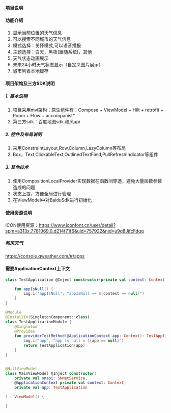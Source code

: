 #### 项目说明

#### 功能介绍

1. 显示当前位置的天气信息
2. 可以搜索不同城市的天气信息
3. 模式选择：关怀模式,可以语音播报
4. 主题选择：白天，黑夜(跟随系统)，其他
5. 天气状态动画展示
6. 未来24小时天气状态显示（自定义图片展示）
7. 城市列表本地缓存

#### 项目架构及三方SDK说明

##### 1. 基本说明

1. 项目采用mvi架构；原生组件有：Compose + ViewModel + Hilt + retrofit + Room + Flow + accompanist*
2. 第三方sdk：百度地图sdk.和风api

##### 2. 控件及布局说明

1. 采用ConstraintLayout,Row,Column,LazyColumn等布局
2. Box，Text,ClickableText,OutlinedTextField,PullRefreshIndicator等组件

##### 3. 其他技术

1. 使用CompositionLocalProvider实现数据在函数间穿透，避免大量函数参数造成的问题
2. 状态上提，方便全局进行管理
3. 在ViewModel中对BaiduSdk进行初始化

#### 使用资源说明

ICON使用资源：https://www.iconfont.cn/user/detail?spm=a313x.7781069.0.d214f71f6&uid=757922&nid=u9q8JjfcFdqq

##### 和风天气

https://console.qweather.com/#/apps

#### 需要ApplicationContext上下文

```kotlin
class TestApplication @Inject constructor(private val context: Context) {

    fun appIsNull() {
        Log.i("appIsNull", "appIsNull == ${context == null}")
    }
}

@Module
@InstallIn(SingletonComponent::class)
class TestApplicationModule {
    @Singleton
    @Provides
    fun providerTestMethod(@ApplicationContext app: Context): TestApplication {
        Log.i("app", "app is null = ${app == null}")
        return TestApplication(app)
    }
}


@HiltViewModel
class MainViewModel @Inject constructor(
    private val snapi: SNNetService,
    @ApplicationContext private val context: Context,
    private val app: TestApplication

) : ViewModel() {

}

```


